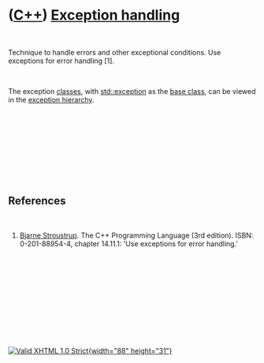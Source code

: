 



 

 

 

 

 

([C++](Cpp.htm)) [Exception handling](CppExceptionHandling.htm)
===============================================================

 

Technique to handle errors and other exceptional conditions. Use
exceptions for error handling \[1\].

 

The exception [classes](CppClass.htm), with
[std::exception](CppException.htm) as the [base
class](CppBaseClass.htm), can be viewed in the [exception
hierarchy](CppExceptionHierarchy.htm).

 

 

 

 

 

References
----------

 

1.  [Bjarne Stroustrup](CppBjarneStroustrup.htm). The C++ Programming
    Language (3rd edition). ISBN: 0-201-88954-4, chapter 14.11.1: 'Use
    exceptions for error handling.'

 

 

 

 

 





 

[![Valid XHTML 1.0 Strict](valid-xhtml10.png){width="88"
height="31"}](http://validator.w3.org/check?uri=referer)
